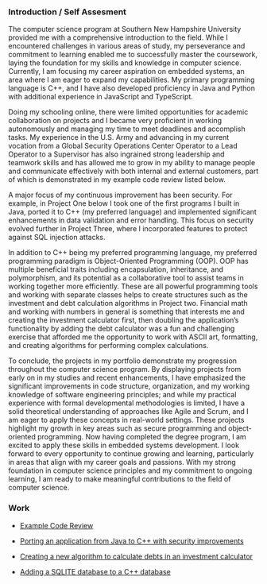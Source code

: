 ### Introduction / Self Assesment
  The computer science program at Southern New Hampshire University provided me with a comprehensive introduction to the field. While I encountered challenges in various areas of study, my perseverance and commitment to learning enabled me to successfully master the coursework, laying the foundation for my skills and knowledge in computer science. Currently, I am focusing my career aspiration on embedded systems, an area where I am eager to expand my capabilities. My primary programming language is C++, and I have also developed proficiency in Java and Python with additional experience in JavaScript and TypeScript.
 
  Doing my schooling online, there were limited opportunities for academic collaboration on projects and I became very proficient in working autonomously and managing my time to meet deadlines and accomplish tasks. My experience in the U.S. Army and advancing in my current vocation from a Global Security Operations Center Operator to a Lead Operator to a Supervisor has also ingrained strong leadership and teamwork skills and has allowed me to grow in my ability to manage people and communicate effectively with both internal and external customers, part of which is demonstrated in my example code review listed below.

  A major focus of my continuous improvement has been security. For example, in Project One below I took one of the first programs I built in Java, ported it to C++ (my preferred language) and implemented significant enhancements in data validation and error handling. This focus on security evolved further in Project Three, where I incorporated features to protect against SQL injection attacks.

  In addition to C++ being my preferred programming language, my preferred programming paradigm is Object-Oriented Programming (OOP). OOP has multiple beneficial traits including encapsulation, inheritance, and polymorphism, and its potential as a collaborative tool to assist teams in working together more efficiently. These are all powerful programming tools and working with separate classes helps to create structures such as the investment and debt calculation algorithms in Project two. Financial math and working with numbers in general is something that interests me and creating the investment calculator first, then doubling the application’s functionality by adding the debt calculator was a fun and challenging exercise that afforded me the opportunity to work with ASCII art, formatting, and creating algorithms for performing complex calculations.

  To conclude, the projects in my portfolio demonstrate my progression throughout the computer science program. By displaying projects from early on in my studies and recent enhancements, I have emphasized the significant improvements in code structure, organization, and my working knowledge of software engineering principles; and while my practical experience with formal developmental methodologies is limited, I have a solid theoretical understanding of approaches like Agile and Scrum, and I am eager to apply these concepts in real-world settings. These projects highlight my growth in key areas such as secure programming and object-oriented programming. Now having completed the degree program, I am excited to apply these skills in embedded systems development. I look forward to every opportunity to continue growing and learning, particularly in areas that align with my career goals and passions. With my strong foundation in computer science principles and my commitment to ongoing learning, I am ready to make meaningful contributions to the field of computer science.


### Work
 - [Example Code Review](https://youtu.be/NGPr_LtFRRg)

 - [Porting an application from Java to C++ with security improvements](https://github.com/EricBrez/PortfolioProject1)

 - [Creating a new algorithm to calculate debts in an investment calculator](https://github.com/EricBrez/PortfolioProject2)

 - [Adding a SQLITE database to a C++ database](https://github.com/EricBrez/PortfolioProject3)


